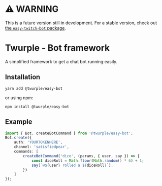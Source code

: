 # ⚠ WARNING

This is a future version still in development. For a stable version, check out [the `easy-twitch-bot` package](https://www.npmjs.com/package/easy-twitch-bot).

# Twurple - Bot framework

A simplified framework to get a chat bot running easily.

## Installation

	yarn add @twurple/easy-bot

or using npm:

	npm install @twurple/easy-bot

## Example

```typescript
import { Bot, createBotCommand } from '@twurple/easy-bot';
Bot.create({
    auth: 'YOURTOKENHERE',
    channel: 'satisfiedpear',
    commands: [
        createBotCommand('dice', (params, { user, say }) => {
            const diceRoll = Math.floor(Math.random() * 6) + 1;
            say(`@${user} rolled a ${diceRoll}`);
        })
    ]
});
```
